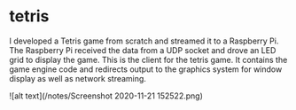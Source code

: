 # tetris

I developed a Tetris game from scratch and streamed it to a Raspberry Pi. The Raspberry Pi received the data from a UDP socket and drove an LED grid to display the game.
This is the client for the tetris game. It contains the game engine code and redirects output to the graphics system for window display as well as network streaming.

![alt text](/notes/Screenshot 2020-11-21 152522.png)
